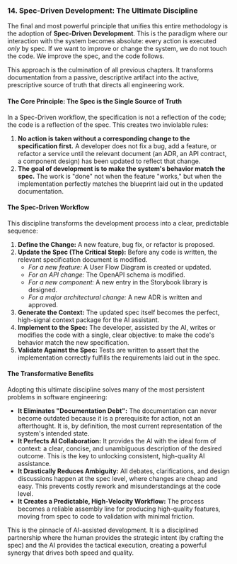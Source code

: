 ### **14. Spec-Driven Development: The Ultimate Discipline**

The final and most powerful principle that unifies this entire methodology is the adoption of **Spec-Driven Development**. This is the paradigm where our interaction with the system becomes absolute: every action is executed *only* by spec. If we want to improve or change the system, we do not touch the code. We improve the spec, and the code follows.

This approach is the culmination of all previous chapters. It transforms documentation from a passive, descriptive artifact into the active, prescriptive source of truth that directs all engineering work.

#### **The Core Principle: The Spec is the Single Source of Truth**

In a Spec-Driven workflow, the specification is not a reflection of the code; the code is a reflection of the spec. This creates two inviolable rules:

1.  **No action is taken without a corresponding change to the specification first.** A developer does not fix a bug, add a feature, or refactor a service until the relevant document (an ADR, an API contract, a component design) has been updated to reflect that change.
2.  **The goal of development is to make the system's behavior match the spec.** The work is "done" not when the feature "works," but when the implementation perfectly matches the blueprint laid out in the updated documentation.

#### **The Spec-Driven Workflow**

This discipline transforms the development process into a clear, predictable sequence:

1.  **Define the Change:** A new feature, bug fix, or refactor is proposed.
2.  **Update the Spec (The Critical Step):** Before any code is written, the relevant specification document is modified.
    *   *For a new feature:* A User Flow Diagram is created or updated.
    *   *For an API change:* The OpenAPI schema is modified.
    *   *For a new component:* A new entry in the Storybook library is designed.
    *   *For a major architectural change:* A new ADR is written and approved.
3.  **Generate the Context:** The updated spec itself becomes the perfect, high-signal context package for the AI assistant.
4.  **Implement to the Spec:** The developer, assisted by the AI, writes or modifies the code with a single, clear objective: to make the code's behavior match the new specification.
5.  **Validate Against the Spec:** Tests are written to assert that the implementation correctly fulfills the requirements laid out in the spec.

#### **The Transformative Benefits**

Adopting this ultimate discipline solves many of the most persistent problems in software engineering:

*   **It Eliminates "Documentation Debt":** The documentation can never become outdated because it is a prerequisite for action, not an afterthought. It is, by definition, the most current representation of the system's intended state.
*   **It Perfects AI Collaboration:** It provides the AI with the ideal form of context: a clear, concise, and unambiguous description of the desired outcome. This is the key to unlocking consistent, high-quality AI assistance.
*   **It Drastically Reduces Ambiguity:** All debates, clarifications, and design discussions happen at the spec level, where changes are cheap and easy. This prevents costly rework and misunderstandings at the code level.
*   **It Creates a Predictable, High-Velocity Workflow:** The process becomes a reliable assembly line for producing high-quality features, moving from spec to code to validation with minimal friction.

This is the pinnacle of AI-assisted development. It is a disciplined partnership where the human provides the strategic intent (by crafting the spec) and the AI provides the tactical execution, creating a powerful synergy that drives both speed and quality.
